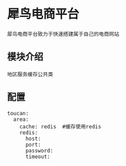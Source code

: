 # 犀鸟电商平台

    犀鸟电商平台致力于快速搭建属于自己的电商网站

## 模块介绍
    地区服务缓存公共类
    
    
## 配置
    toucan:
      area:
        cache: redis  #缓存使用redis
        redis:
          host:
          port:
          password:
          timeout: